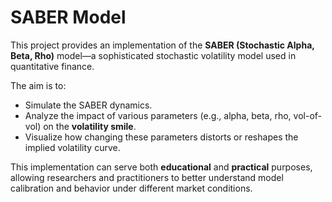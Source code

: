 # SABER Model

This project provides an implementation of the **SABER (Stochastic Alpha, Beta, Rho)** model—a sophisticated stochastic volatility model used in quantitative finance.

The aim is to:
- Simulate the SABER dynamics.
- Analyze the impact of various parameters (e.g., alpha, beta, rho, vol-of-vol) on the **volatility smile**.
- Visualize how changing these parameters distorts or reshapes the implied volatility curve.

This implementation can serve both **educational** and **practical** purposes, allowing researchers and practitioners to better understand model calibration and behavior under different market conditions.

